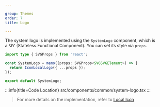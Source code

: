 ```yaml
---

group: Themes 
order: 7  
title: Logo

---
```


The system logo is implemented using the `SystemLogo` component, which is a `SFC` (Stateless Functional Component). You can set its style via `props`.

```ts
import type { SVGProps } from 'react';

const SystemLogo = memo((props: SVGProps<SVGSVGElement>) => {
  return IconLocalLogo({ ...props });
});

export default SystemLogo;

```

:::info{title=Code Location}
src/components/common/system-logo.tsx
:::

> For more details on the implementation, refer to [Local Icon](/zh/guide/icon/intro)
